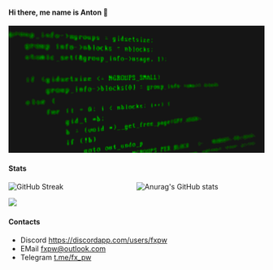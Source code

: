 #### Hi there, me name is Anton 👋


[![](https://github.com/fxpw/fxpw/blob/main/img/code.gif)](https://chromedino.com)

#### Stats
<div style="display: flex; justify-content: space-between;">
    <a style="width: 50%; height:'100px'">
        <img src="https://streak-stats.demolab.com?user=fxpw&theme=dark&ring=EBAF2D&background=000000&currStreakLabel=EBAF2D" alt="GitHub Streak" width="400"/>
    </a>
    <a style="width: 50%;height:'100px'">
        <img src="https://github-readme-stats.vercel.app/api?username=fxpw&show_icons=true&theme=vision-friendly-dark" alt="Anurag's GitHub stats" width="400"/>
    </a>
</div>

![](https://komarev.com/ghpvc/?username=fxpw&color=green)
#### Contacts
 - Discord https://discordapp.com/users/fxpw
 - EMail fxpw@outlook.com
 - Telegram [t.me/fx_pw](https://t.me/fx_pw)

